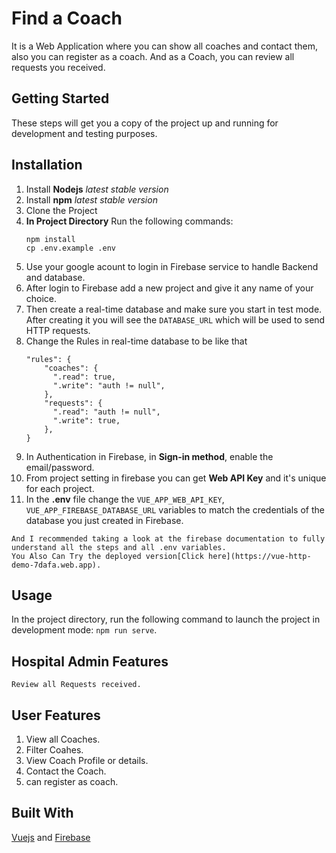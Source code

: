 # Find a Coach

It is a Web Application where you can show all coaches and contact them, also you can register as a coach. And as a Coach, you can review all requests you received.

## Getting Started

These steps will get you a copy of the project up and running for development and testing purposes.

## Installation

1.  Install  **Nodejs** _latest stable version_
2.  Install  **npm** _latest stable version_
3.  Clone the Project
4.  **In Project Directory** 
	Run the following commands:
	```
	npm install
	cp .env.example .env
	```
5.  Use your google acount to login in Firebase service to handle Backend and database.
6.  After login to Firebase add a new project and give it any name of your choice.
7.  Then create a real-time database and make sure you start in test mode. After creating it you will see the `DATABASE_URL` which will be used to send HTTP requests.
8.  Change the Rules in real-time database to be like that
	```
	"rules": {
	    "coaches": {
	      ".read": true,
	      ".write": "auth != null",
	    },
	    "requests": {
	      ".read": "auth != null",
	      ".write": true,
	    },
	}
	```
9.  In Authentication in Firebase, in **Sign-in method**, enable the email/password.
10. From project setting in firebase you can get **Web API Key** and it's unique for each project.
11.  In the **.env** file change the  `VUE_APP_WEB_API_KEY`,  `VUE_APP_FIREBASE_DATABASE_URL`  variables to match the credentials of the database you just created in Firebase.

    And I recommended taking a look at the firebase documentation to fully understand all the steps and all .env variables.
    You Also Can Try the deployed version[Click here](https://vue-http-demo-7dafa.web.app).
    
## Usage

   In the project directory, run the following command to launch the project in development mode:  `npm run serve`.

## Hospital Admin Features

    Review all Requests received.

## User Features

1.  View all Coaches.
2.  Filter Coahes.
3.  View Coach Profile or details.
4.  Contact the Coach.
5.  can register as coach.

## Built With

[Vuejs](https://v3.vuejs.org/) and [Firebase](https://firebase.google.com/)

